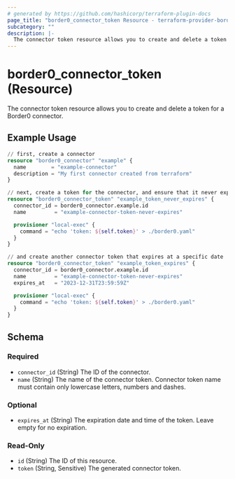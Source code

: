 ```yaml
---
# generated by https://github.com/hashicorp/terraform-plugin-docs
page_title: "border0_connector_token Resource - terraform-provider-border0"
subcategory: ""
description: |-
  The connector token resource allows you to create and delete a token for a Border0 connector.
---
```


# border0_connector_token (Resource)

The connector token resource allows you to create and delete a token for a Border0 connector.

## Example Usage

```terraform
// first, create a connector
resource "border0_connector" "example" {
  name        = "example-connector"
  description = "My first connector created from terraform"
}

// next, create a token for the connector, and ensure that it never expires.
resource "border0_connector_token" "example_token_never_expires" {
  connector_id = border0_connector.example.id
  name         = "example-connector-token-never-expires"

  provisioner "local-exec" {
    command = "echo 'token: ${self.token}' > ./border0.yaml"
  }
}

// and create another connector token that expires at a specific date
resource "border0_connector_token" "example_token_expires" {
  connector_id = border0_connector.example.id
  name         = "example-connector-token-never-expires"
  expires_at   = "2023-12-31T23:59:59Z"

  provisioner "local-exec" {
    command = "echo 'token: ${self.token}' > ./border0.yaml"
  }
}
```

<!-- schema generated by tfplugindocs -->
## Schema

### Required

- `connector_id` (String) The ID of the connector.
- `name` (String) The name of the connector token. Connector token name must contain only lowercase letters, numbers and dashes.

### Optional

- `expires_at` (String) The expiration date and time of the token. Leave empty for no expiration.

### Read-Only

- `id` (String) The ID of this resource.
- `token` (String, Sensitive) The generated connector token.
